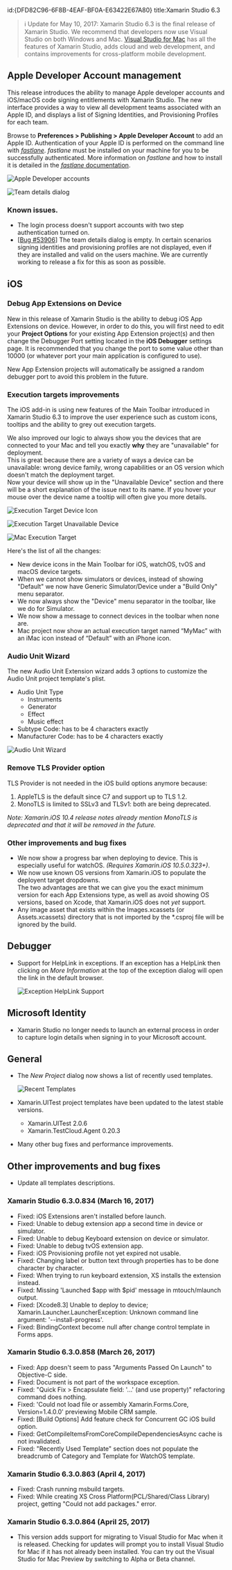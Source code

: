 id:{DFD82C96-6F8B-4EAF-BF0A-E63422E67A80}
title:Xamarin Studio 6.3  

> ℹ️  Update for May 10, 2017: Xamarin Studio 6.3 is the final release of Xamarin Studio. We recommend that developers now use Visual Studio on both Windows and Mac. [Visual Studio for Mac](https://www.visualstudio.com/vs/visual-studio-mac/) has all the features of Xamarin Studio, adds cloud and web development, and contains improvements for cross-platform mobile development.

## Apple Developer Account management

This release introduces the ability to manage Apple developer accounts and iOS/macOS code signing entitlements with Xamarin Studio. The new interface provides a way to view all development teams associated with an Apple ID, and displays a list of Signing Identities, and Provisioning Profiles for each team.

Browse to **Preferences > Publishing > Apple Developer Account** to add an Apple ID. Authentication of your Apple ID is performed on the command line with *[fastlane](https://fastlane.tools/)*. *fastlane* must be installed on your machine for you to be successfully authenticated. More information on *fastlane* and how to install it is detailed in the [*fastlane* documentation](https://developer.xamarin.com/guides/ios/deployment,_testing,_and_metrics/provisioning/fastlane/#Installation).

![Apple Developer accounts](accountsManagement.png)

![Team details dialog](teamDetailsDialog.png)

### Known issues.
- The login process doesn't support accounts with two step authentication turned on.
- [[Bug #53906](https://bugzilla.xamarin.com/show_bug.cgi?id=53906)] The team details dialog is empty. In certain scenarios signing identities and provisioning profiles are not displayed, even if they are installed and valid on the users machine. We are currently working to release a fix for this as soon as possible.

## iOS

### Debug App Extensions on Device

New in this release of Xamarin Studio is the ability to debug iOS App Extensions on device. However, in order to
do this, you will first need to edit your **Project Options** for your existing App Extension project(s) and then
change the Debugger Port setting located in the **iOS Debugger** settings page. It is recommended that you change
the port to some value other than 10000 (or whatever port your main application is configured to use).

New App Extension projects will automatically be assigned a random debugger port to avoid this problem
in the future.

### Execution targets improvements

The iOS add-in is using new features of the Main Toolbar introduced in Xamarin Studio 6.3 to improve the user experience such as custom icons, tooltips and the ability to grey out execution targets.

We also improved our logic to always show you the devices that are connected to your Mac and tell you exactly **why** they are "unavailable" for deployment.  
This is great because there are a variety of ways a device can be unavailable: wrong device family, wrong capabilities or an OS version which doesn't match the deployment target.  
Now your device will show up in the "Unavailable Device" section and there will be a short explanation of the issue next to its name. If you hover your mouse over the device name a tooltip will often give you more details.

![Execution Target Device Icon](deviceIcon.png)

![Execution Target Unavailable Device](unavailableDevice.png)

![Mac Execution Target](macExecutionTarget.png)

Here's the list of all the changes:

* New device icons in the Main Toolbar for iOS, watchOS, tvOS and macOS device targets.
* When we cannot show simulators or devices, instead of showing "Default" we now have Generic Simulator/Device under a "Build Only" menu separator.
* We now always show the "Device" menu separator in the toolbar, like we do for Simulator.
* We now show a message to connect devices in the toolbar when none are.
* Mac project now show an actual execution target named “MyMac” with an iMac icon instead of “Default” with an iPhone icon.

### Audio Unit Wizard

The new Audio Unit Extension wizard adds 3 options to customize the Audio Unit project template's plist.  

- Audio Unit Type
  - Instruments
  - Generator
  - Effect
  - Music effect
- Subtype Code: has to be 4 characters exactly
- Manufacturer Code: has to be 4 characters exactly

![Audio Unit Wizard](audioUnitWizard.png)

### Remove TLS Provider option

TLS Provider is not needed in the iOS build options anymore because:  

1. AppleTLS is the default since C7 and support up to TLS 1.2.
2. MonoTLS is limited to SSLv3 and TLSv1: both are being deprecated.

*Note: Xamarin.iOS 10.4 release notes already mention MonoTLS is deprecated and that it will be removed in the future.*

### Other improvements and bug fixes

* We now show a progress bar when deploying to device. This is especially useful for watchOS. *(Requires Xamarin.iOS 10.5.0.323+)*.
* We now use known OS versions from Xamarin.iOS to populate the deployent target dropdowns.  
The two advantages are that we can give you the exact minimum version for each App Extensions type, as well as avoid showing OS versions, based on Xcode, that Xamarin.iOS does not *yet* support.
* Any image asset that exists within the Images.xcassets (or Assets.xcassets) directory that is not imported by the *.csproj file will be ignored by the build.

## Debugger

* Support for HelpLink in exceptions. If an exception has a HelpLink then clicking on *More Information* at the top of the
  exception dialog will open the link in the default browser.

  ![Exception HelpLink Support](exceptionHelpLinkSupport.png)

## Microsoft Identity

* Xamarin Studio no longer needs to launch an external process in order to capture login details when signing in to
  your Microsoft account.


## General

* The *New Project* dialog now shows a list of recently used templates.

  ![Recent Templates](recentTemplates.png)

* Xamarin.UITest project templates have been updated to the latest stable versions.
  - Xamarin.UITest 2.0.6
  - Xamarin.TestCloud.Agent 0.20.3

* Many other bug fixes and performance improvements.  

## Other improvements and bug fixes

* Update all templates descriptions.

### Xamarin Studio 6.3.0.834 (March 16, 2017)

* Fixed: iOS Extensions aren't installed before launch.
* Fixed: Unable to debug extension app a second time in device or simulator.
* Fixed: Unable to debug Keyboard extension on device or simulator.
* Fixed: Unable to debug tvOS extension app.
* Fixed: iOS Provisioning profile not yet expired not usable.
* Fixed: Changing label or button text through properties has to be done character by character.
* Fixed: When trying to run keyboard extension, XS installs the extension instead.
* Fixed: Missing 'Launched $app with $pid' message in mtouch/mlaunch output.
* Fixed: [Xcode8.3] Unable to deploy to device; Xamarin.Launcher.LauncherException: Unknown command line argument: '--install-progress'.
* Fixed: BindingContext become null after change control template in Forms apps.

### Xamarin Studio 6.3.0.858 (March 26, 2017)

* Fixed: App doesn't seem to pass "Arguments Passed On Launch" to Objective-C side.
* Fixed: Document is not part of the workspace exception.
* Fixed: "Quick Fix > Encapsulate field: '...' (and use property)" refactoring command does nothing.
* Fixed: 'Could not load file or assembly Xamarin.Forms.Core, Version=1.4.0.0' previewing Mobile CRM sample.
* Fixed: [Build Options] Add feature check for Concurrent GC iOS build option.
* Fixed: GetCompileItemsFromCoreCompileDependenciesAsync cache is not invalidated.
* Fixed: "Recently Used Template" section does not populate the breadcrumb of Category and Template for WatchOS template.

### Xamarin Studio 6.3.0.863 (April 4, 2017)

* Fixed: Crash running msbuild targets.
* Fixed: While creating XS Cross Platform(PCL/Shared/Class Library) project, getting "Could not add packages." error.

### Xamarin Studio 6.3.0.864 (April 25, 2017)

* This version adds support for migrating to Visual Studio for Mac when it is released. Checking for updates will prompt you to install Visual Studio for Mac if it 
has not already been installed. You can try out the Visual Studio for Mac Preview by switching to Alpha or Beta channel.
